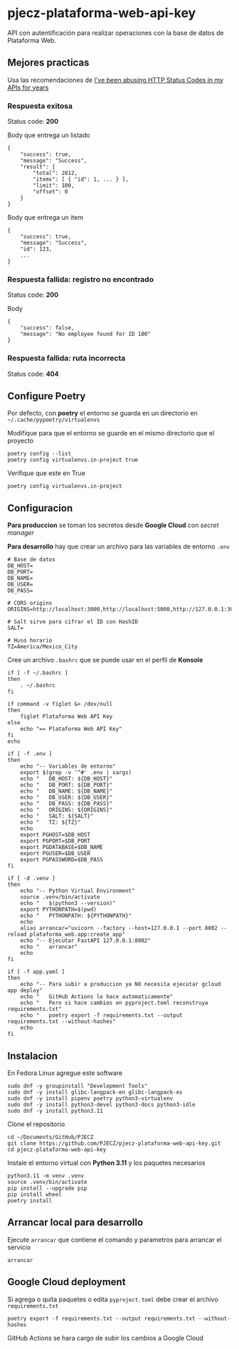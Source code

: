 # pjecz-plataforma-web-api-key

API con autentificación para realizar operaciones con la base de datos de Plataforma Web.

## Mejores practicas

Usa las recomendaciones de [I've been abusing HTTP Status Codes in my APIs for years](https://blog.slimjim.xyz/posts/stop-using-http-codes/)

### Respuesta exitosa

Status code: **200**

Body que entrega un listado

    {
        "success": true,
        "message": "Success",
        "result": {
            "total": 2812,
            "items": [ { "id": 1, ... } ],
            "limit": 100,
            "offset": 0
        }
    }

Body que entrega un item

    {
        "success": true,
        "message": "Success",
        "id": 123,
        ...
    }

### Respuesta fallida: registro no encontrado

Status code: **200**

Body

    {
        "success": false,
        "message": "No employee found for ID 100"
    }

### Respuesta fallida: ruta incorrecta

Status code: **404**

## Configure Poetry

Por defecto, con **poetry** el entorno se guarda en un directorio en `~/.cache/pypoetry/virtualenvs`

Modifique para que el entorno se guarde en el mismo directorio que el proyecto

    poetry config --list
    poetry config virtualenvs.in-project true

Verifique que este en True

    poetry config virtualenvs.in-project

## Configuracion

**Para produccion** se toman los secretos desde **Google Cloud** con _secret manager_

**Para desarrollo** hay que crear un archivo para las variables de entorno `.env`

    # Base de datos
    DB_HOST=
    DB_PORT=
    DB_NAME=
    DB_USER=
    DB_PASS=

    # CORS origins
    ORIGINS=http://localhost:3000,http://localhost:5000,http://127.0.0.1:3000,http://127.0.0.1:5000

    # Salt sirve para cifrar el ID con HashID
    SALT=

    # Huso horario
    TZ=America/Mexico_City

Cree un archivo `.bashrc` que se puede usar en el perfil de **Konsole**

    if [ -f ~/.bashrc ]
    then
        . ~/.bashrc
    fi

    if command -v figlet &> /dev/null
    then
        figlet Plataforma Web API Key
    else
        echo "== Plataforma Web API Key"
    fi
    echo

    if [ -f .env ]
    then
        echo "-- Variables de entorno"
        export $(grep -v '^#' .env | xargs)
        echo "   DB_HOST: ${DB_HOST}"
        echo "   DB_PORT: ${DB_PORT}"
        echo "   DB_NAME: ${DB_NAME}"
        echo "   DB_USER: ${DB_USER}"
        echo "   DB_PASS: ${DB_PASS}"
        echo "   ORIGINS: ${ORIGINS}"
        echo "   SALT: ${SALT}"
        echo "   TZ: ${TZ}"
        echo
        export PGHOST=$DB_HOST
        export PGPORT=$DB_PORT
        export PGDATABASE=$DB_NAME
        export PGUSER=$DB_USER
        export PGPASSWORD=$DB_PASS
    fi

    if [ -d .venv ]
    then
        echo "-- Python Virtual Environment"
        source .venv/bin/activate
        echo "   $(python3 --version)"
        export PYTHONPATH=$(pwd)
        echo "   PYTHONPATH: ${PYTHONPATH}"
        echo
        alias arrancar="uvicorn --factory --host=127.0.0.1 --port 8002 --reload plataforma_web.app:create_app"
        echo "-- Ejecutar FastAPI 127.0.0.1:8002"
        echo "   arrancar"
        echo
    fi

    if [ -f app.yaml ]
    then
        echo "-- Para subir a produccion ya NO necesita ejecutar gcloud app deploy"
        echo "   GitHub Actions lo hace automaticamente"
        echo "   Pero si hace cambios en pyproject.toml reconstruya requirements.txt"
        echo "   poetry export -f requirements.txt --output requirements.txt --without-hashes"
        echo
    fi

## Instalacion

En Fedora Linux agregue este software

    sudo dnf -y groupinstall "Development Tools"
    sudo dnf -y install glibc-langpack-en glibc-langpack-es
    sudo dnf -y install pipenv poetry python3-virtualenv
    sudo dnf -y install python3-devel python3-docs python3-idle
    sudo dnf -y install python3.11

Clone el repositorio

    cd ~/Documents/GitHub/PJECZ
    git clone https://github.com/PJECZ/pjecz-plataforma-web-api-key.git
    cd pjecz-plataforma-web-api-key

Instale el entorno virtual con **Python 3.11** y los paquetes necesarios

    python3.11 -m venv .venv
    source .venv/bin/activate
    pip install --upgrade pip
    pip install wheel
    poetry install

## Arrancar local para desarrollo

Ejecute `arrancar` que contiene el comando y parametros para arrancar el servicio

    arrancar

## Google Cloud deployment

Si agrega o quita paquetes o edita `pyproject.toml` debe crear el archivo `requirements.txt`

    poetry export -f requirements.txt --output requirements.txt --without-hashes

GitHub Actions se hara cargo de subir los cambios a Google Cloud
